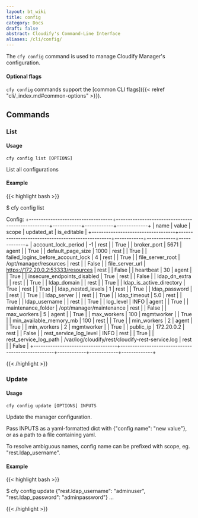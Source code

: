 ```yaml
---
layout: bt_wiki
title: config
category: Docs
draft: false
abstract: Cloudify's Command-Line Interface
aliases: /cli/config/
---
```


The `cfy config` command is used to manage Cloudify Manager's configuration.

#### Optional flags
`cfy config` commands support the [common CLI flags]({{< relref "cli/_index.md#common-options" >}}).


## Commands

### List

#### Usage
`cfy config list [OPTIONS]`

List all configurations


#### Example

{{< highlight  bash  >}}

$ cfy config list

Config:
+-----------------------------------+--------------------------------------------------+------------+------------+-------------+
|                name               |                      value                       |   scope    | updated_at | is_editable |
+-----------------------------------+--------------------------------------------------+------------+------------+-------------+
|        account_lock_period        |                        -1                        |    rest    |            |     True    |
|            broker_port            |                       5671                       |   agent    |            |     True    |
|         default_page_size         |                       1000                       |    rest    |            |     True    |
| failed_logins_before_account_lock |                        4                         |    rest    |            |     True    |
|          file_server_root         |              /opt/manager/resources              |    rest    |            |    False    |
|          file_server_url          |        https://172.20.0.2:53333/resources        |    rest    |            |    False    |
|             heartbeat             |                        30                        |   agent    |            |     True    |
|    insecure_endpoints_disabled    |                       True                       |    rest    |            |    False    |
|           ldap_dn_extra           |                                                  |    rest    |            |     True    |
|            ldap_domain            |                                                  |    rest    |            |     True    |
|      ldap_is_active_directory     |                       True                       |    rest    |            |     True    |
|         ldap_nested_levels        |                        1                         |    rest    |            |     True    |
|           ldap_password           |                                                  |    rest    |            |     True    |
|            ldap_server            |                                                  |    rest    |            |     True    |
|            ldap_timeout           |                       5.0                        |    rest    |            |     True    |
|           ldap_username           |                                                  |    rest    |            |     True    |
|             log_level             |                       INFO                       |   agent    |            |     True    |
|         maintenance_folder        |             /opt/manager/maintenance             |    rest    |            |    False    |
|            max_workers            |                        5                         |   agent    |            |     True    |
|            max_workers            |                       100                        | mgmtworker |            |     True    |
|      min_available_memory_mb      |                       100                        |    rest    |            |     True    |
|            min_workers            |                        2                         |   agent    |            |     True    |
|            min_workers            |                        2                         | mgmtworker |            |     True    |
|             public_ip             |                    172.20.0.2                    |    rest    |            |    False    |
|       rest_service_log_level      |                       INFO                       |    rest    |            |     True    |
|       rest_service_log_path       | /var/log/cloudify/rest/cloudify-rest-service.log |    rest    |            |    False    |
+-----------------------------------+--------------------------------------------------+------------+------------+-------------+

{{< /highlight >}}


### Update

#### Usage
`cfy config update [OPTIONS] INPUTS`

  Update the manager configuration.

  Pass INPUTS as a yaml-formatted dict with {"config name": "new value"}, or
  as a path to a file containing yaml.

  To resolve ambiguous names, config name can be prefixed with scope, eg.
  "rest.ldap_username".

#### Example

{{< highlight  bash  >}}

$ cfy config update {"rest.ldap_username": "adminuser", "rest.ldap_password": "adminpassword"}
...

{{< /highlight >}}

